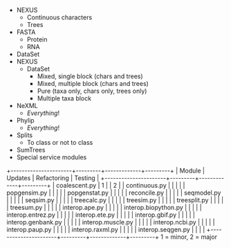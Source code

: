 
-   NEXUS
    -   Continuous characters
    -   Trees
-   FASTA
    -   Protein
    -   RNA
-   DataSet
-   NEXUS
    -   DataSet
        -   Mixed, single block (chars and trees)
        -   Mixed, multiple block (chars and trees)
        -   Pure (taxa only, chars only, trees only)
        -   Multiple taxa block
-   NeXML
    -  *Everything*!
-   Phylip
    -  *Everything*!
-   Splits
    -   To class or not to class
-   SumTrees
-   Special service modules

+----------------------+---------+-------------+---------+
| Module               | Updates | Refactoring | Testing |
+----------------------+---------+-------------+---------+
| coalescent.py        | 1       |             | 2       |
| continuous.py        |         |             |         |
| popgensim.py         |         |             |         |
| popgenstat.py        |         |             |         |
| reconcile.py         |         |             |         |
| seqmodel.py          |         |             |         |
| seqsim.py            |         |             |         |
| treecalc.py          |         |             |         |
| treesim.py           |         |             |         |
| treesplit.py         |         |             |         |
| treesum.py           |         |             |         |
| interop.ape.py       |         |             |         |
| interop.biopython.py |         |             |         |
| interop.entrez.py    |         |             |         |
| interop.ete.py       |         |             |         |
| interop.gbif.py      |         |             |         |
| interop.genbank.py   |         |             |         |
| interop.muscle.py    |         |             |         |
| interop.ncbi.py      |         |             |         |
| interop.paup.py      |         |             |         |
| interop.raxml.py     |         |             |         |
| interop.seqgen.py    |         |             |         |
+----------------------+---------+-------------+---------+
1 = minor, 2 = major
